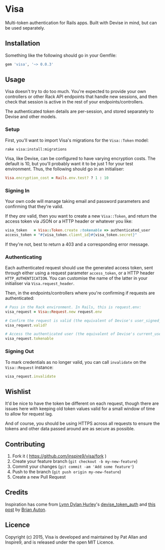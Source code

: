 # Visa

Multi-token authentication for Rails apps. Built with Devise in mind, but can be used separately.

## Installation

Something like the following should go in your Gemfile:

```ruby
gem 'visa', '~> 0.0.3'
```

## Usage

Visa doesn't try to do too much. You're expected to provide your own controllers or other Rack API endpoints that handle new sessions, and then check that session is active in the rest of your endpoints/controllers.

The authenticated token details are per-session, and stored separately to Devise and other models.

### Setup

First, you'll want to import Visa's migrations for the `Visa::Token` model:

```
rake visa:install:migrations
```

Visa, like Devise, can be configured to have varying encryption costs. The default is 10, but you'll probably want it to be just 1 for your test environment. Thus, the following should go in an initialiser:

```ruby
Visa.encryption_cost = Rails.env.test? ? 1 : 10
```

### Signing In

Your own code will manage taking email and password parameters and confirming that they're valid.

If they _are_ valid, then you want to create a new `Visa::Token`, and return the access token via JSON or a HTTP header or whatever you like:

```ruby
visa_token   = Visa::Token.create :tokenable => authenticated_user
access_token = "#{visa_token.client_id}#{visa_token.secret}"
```

If they're not, best to return a 403 and a corresponding error message.

### Authenticating

Each authenticated request should use the generated access token, sent through either using a request parameter `access_token`, or a HTTP header `HTTP_AUTHENTICATION`. You can customise the name of the latter in your initialiser via `Visa.request_header`.

Then, in the endpoints/controllers where you're confirming if requests are authenticated:

```ruby
# Pass in the Rack environment. In Rails, this is request.env:
visa_request = Visa::Request.new request.env

# Confirm the request is valid (the equivalent of Devise's user_signed_in?):
visa_request.valid?

# Access the authenticated user (the equivalent of Devise's current_user):
visa_request.tokenable
```

### Signing Out

To mark credentials as no longer valid, you can call `invalidate` on the `Visa::Request` instance:

```ruby
visa_request.invalidate
```

## Wishlist

It'd be nice to have the token be different on each request, though there are issues here with keeping old token values valid for a small window of time to allow for request lag.

And of course, you should be using HTTPS across all requests to ensure the tokens and other data passed around are as secure as possible.

## Contributing

1. Fork it ( https://github.com/inspire9/visa/fork )
2. Create your feature branch (`git checkout -b my-new-feature`)
3. Commit your changes (`git commit -am 'Add some feature'`)
4. Push to the branch (`git push origin my-new-feature`)
5. Create a new Pull Request

## Credits

Inspiration has come from [Lynn Dylan Hurley](https://github.com/lynndylanhurley)'s [devise_token_auth](https://github.com/lynndylanhurley/devise_token_auth) and [this post](http://www.brianauton.com/posts/token-authentication-devise.html) by [Brian Auton](https://github.com/brianauton).

## Licence

Copyright (c) 2015, Visa is developed and maintained by Pat Allan and Inspire9, and is released under the open MIT Licence.
